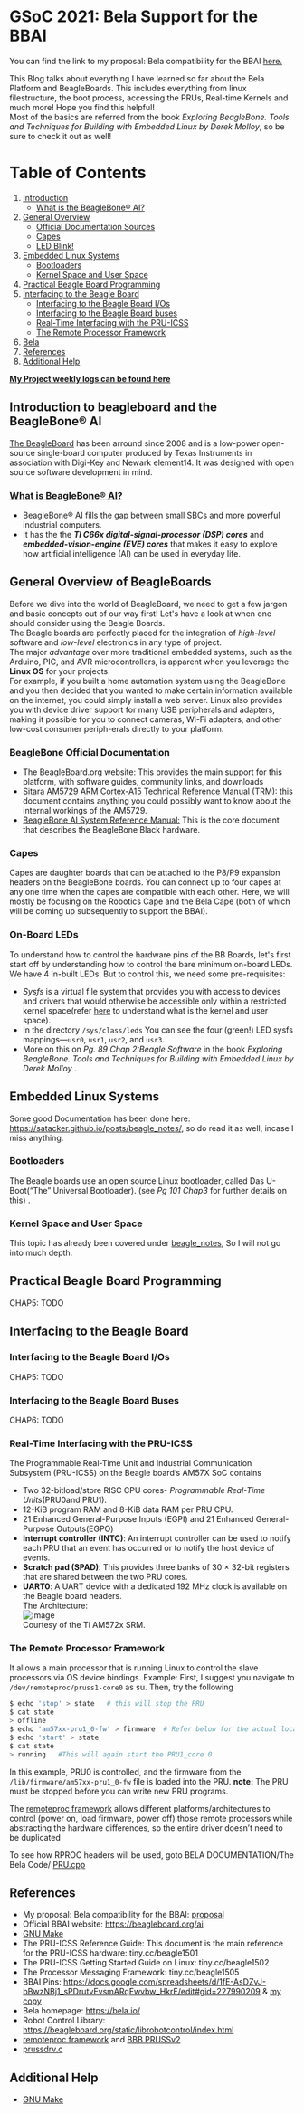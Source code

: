 # GSoC 2021: Bela Support for the BBAI
You can find the link to my proposal: Bela compatibility for the BBAI [here.](https://elinux.org/BeagleBoard/GSoC/2021_Proposal/bela_on_bbai)

This Blog talks about everything I have learned so far about the Bela Platform and BeagleBoards. This includes everything from linux filestructure, the boot process, accessing the PRUs, Real-time Kernels and much more! Hope you find this helpful!  
Most of the basics are referred from the book _Exploring BeagleBone. Tools and Techniques for Building with Embedded Linux by Derek Molloy_, so be sure to check it out as well!

# Table of Contents
1. [Introduction](#Introduction)
    - [What is the BeagleBone® AI?](#bbai-intro)
2. [General Overview](General.md)
    - [Official Documentation Sources](#official-docs)
    - [Capes](#ca)
    - [LED Blink!](#onboardLEDS)
3. [Embedded Linux Systems](#Embedded-Linux-Systems)
    - [Bootloaders](#bootloaders)
    - [Kernel Space and User Space](#kernel-and-user-space)
4. [Practical Beagle Board Programming](#Board-Programming)
5. [Interfacing to the Beagle Board](#Interfacing)
    - [Interfacing to the Beagle Board I/Os](#ios)
    - [Interfacing to the Beagle Board buses](#buses)
    - [Real-Time Interfacing with the PRU-ICSS](#PRU)
    - [The Remote Processor Framework](#remoteproc)
6. [Bela](Bela/README.md)
7. [References](#ref)
8. [Additional Help](#help)

**[My Project weekly logs can be found here](https://dhruvag2000.github.io/Blog-GSoC21/logs)**

## Introduction to beagleboard and the BeagleBone® AI <a name="Introduction"></a>
[The BeagleBoard](General.md) has been arround since 2008 and is a low-power open-source single-board computer produced by Texas Instruments in association with Digi-Key and Newark element14. It was designed with open source software development in mind.

### [What is **BeagleBone® AI**?](https://beagleboard.org/ai) <a name="bbai-intro"></a>
- BeagleBone® AI fills the gap between small SBCs and more powerful industrial computers.
- It has the the ***TI C66x digital-signal-processor (DSP) cores*** and ***embedded-vision-engine (EVE) cores*** that makes it easy to explore how artificial intelligence (AI) can be used in everyday life.

## General Overview of BeagleBoards <a name="Overview"></a>
Before we dive into the world of BeagleBoard, we need to get a few jargon and basic concepts out of our way first!
Let's have a look at when one should consider using the Beagle Boards. \
The Beagle boards are perfectly placed for the integration of _high-level_ software and _low-level_ electronics in any type of project.\
The major _advantage_ over more traditional embedded systems, such as the Arduino, PIC, and AVR microcontrollers, is apparent when you leverage the **Linux OS** for your projects.\
For example, if you built a home automation system using the BeagleBone and you then decided that you wanted to make certain information available on the internet, you could simply install a web server. Linux also provides you with device driver support for many USB peripherals and adapters, making it possible for you to connect cameras, Wi-Fi adapters, and other low-cost consumer periph-erals directly to your platform.

### BeagleBone Official Documentation <a name="official-docs"></a>
- The BeagleBoard.org website: This provides the main support for this platform, with software guides, community links, and downloads
- [Sitara AM5729 ARM Cortex-A15 Technical Reference Manual (TRM):](https://www.ti.com/lit/pdf/spruhz6) this document contains anything you could possibly want to know about the internal workings of the AM5729.
- [BeagleBone AI System Reference Manual:](https://github.com/beagleboard/beaglebone-ai/wiki/System-Reference-Manual) This is the core document that describes the BeagleBone Black hardware.

### Capes <a name="capes"></a>
Capes are daughter boards that can be attached to the P8/P9 expansion headers on the BeagleBone boards. You can connect up to four capes at any one time when the capes are compatible with each other. Here, we will mostly be focusing on the Robotics Cape and the Bela Cape (both of which will be coming up subsequently to support the BBAI).

### On-Board LEDs <a name="onboardLEDS"></a>
To understand how to control the hardware pins of the BB Boards, let's first start off by understanding how to control the bare minimum on-board LEDs. We have 4 in-built LEDs. But to control this, we need some pre-requisites:
* _Sysfs_ is a virtual file system that provides you with access to devices and drivers that would otherwise be accessible only within a restricted kernel space(refer [here](https://satacker.github.io/posts/beagle_notes/#kernel-space-and-user-space) to understand what is the kernel and user space).
* In the directory ``/sys/class/leds`` You can see the four (green!) LED sysfs mappings—`usr0`, `usr1`, `usr2`, and `usr3`.
* More on this on _Pg. 89 Chap 2:Beagle Software_ in the book _Exploring BeagleBone. Tools and Techniques for Building with Embedded Linux by Derek Molloy_ .  

## Embedded Linux Systems <a name="Embedded-Linux-Systems"></a>
Some good Documentation has been done here: https://satacker.github.io/posts/beagle_notes/, so do read it as well, incase I miss anything.

### Bootloaders <a name="bootloaders"></a>
The Beagle boards use an open source Linux bootloader, called Das U-Boot(“The” Universal Bootloader). (see _Pg 101 Chap3_ for further details on this) .

### Kernel Space and User Space <a name="kernel-and-user-space"></a>
This topic has already been covered under [beagle_notes](https://satacker.github.io/posts/beagle_notes/), So I will not go into much depth.

## Practical Beagle Board Programming <a name="Board-Programming"></a>
CHAP5: TODO

## Interfacing to the Beagle Board <a name="Interfacing"></a>
### Interfacing to the Beagle Board I/Os <a name="ios"></a>
CHAP5: TODO
### Interfacing to the Beagle Board Buses <a name="buses"></a>
CHAP6: TODO

### Real-Time Interfacing with the PRU-ICSS <a name="PRU"></a>

The Programmable Real-Time Unit and Industrial Communication Subsystem (PRU-ICSS) on the Beagle board’s AM57X SoC contains
- Two 32-bitload/store RISC CPU cores- _Programmable Real-Time Units_(PRU0and PRU1).
- 12-KiB program RAM and 8-KiB data RAM per PRU CPU.
- 21 Enhanced General-Purpose Inputs (EGPI) and 21 Enhanced General-Purpose Outputs(EGPO)
- **Interrupt controller (INTC)**: An interrupt controller can be used to notify each PRU that an event has occurred or to notify the host device of events.
- **Scratch pad (SPAD)**: This provides three banks of 30 × 32-bit registers that are shared between the two PRU cores.
- **UART0**: A UART device with a dedicated 192 MHz clock is available on the Beagle board headers.    
The Architecture: \
![image](https://user-images.githubusercontent.com/41233856/116785977-0b96c000-aaba-11eb-8bc7-692d863cfe4e.png) \
Courtesy of the Ti AM572x SRM.

### The Remote Processor Framework <a name="remoteproc"></a>
It allows a main processor that is running Linux to control the slave processors via OS device bindings.
Example:
First, I suggest you navigate to `/dev/remoteproc/pruss1-core0` as su. Then, try the following <br>
```sh
$ echo 'stop' > state   # this will stop the PRU
$ cat state
> offline
$ echo 'am57xx-pru1_0-fw' > firmware  # Refer below for the actual location
$ echo 'start' > state
$ cat state
> running   #This will again start the PRU1_core 0
```
In this example, PRU0 is controlled, and the firmware from the ``/lib/firmware/am57xx-pru1_0-fw`` file is loaded into the PRU.
**note:** The PRU must be stopped before you can write new PRU programs.

The [remoteproc framework](https://www.kernel.org/doc/html/latest/staging/remoteproc.html) allows different platforms/architectures to control (power on, load firmware, power off) those remote processors while abstracting the hardware differences, so the entire driver doesn’t need to be duplicated

To see how RPROC headers will be used, goto BELA DOCUMENTATION/The Bela Code/ [PRU.cpp](https://dhruvag2000.github.io/Blog-GSoC21/Bela/syntax-notes.html)

## References <a name="ref"></a>
- My proposal: Bela compatibility for the BBAI: [proposal](https://elinux.org/BeagleBoard/GSoC/2021_Proposal/bela_on_bbai)
- Official BBAI website: https://beagleboard.org/ai
- [GNU Make](gnu-make-tutorial.md)
- The PRU-ICSS Reference Guide: This document is the main reference for the PRU-ICSS hardware: tiny.cc/beagle1501
- The PRU-ICSS Getting Started Guide on Linux: tiny.cc/beagle1502
- The Processor Messaging Framework: tiny.cc/beagle1505
- BBAI Pins: https://docs.google.com/spreadsheets/d/1fE-AsDZvJ-bBwzNBj1_sPDrutvEvsmARqFwvbw_HkrE/edit#gid=227990209 & [my copy](https://docs.google.com/spreadsheets/d/1h-oUVhZXogOkKJkq73dM1JPOzcslBfcdpxTx4fZ-Cg0/edit?usp=sharing)
- Bela homepage: https://bela.io/
- Robot Control Library: https://beagleboard.org/static/librobotcontrol/index.html  
- [remoteproc framework](https://www.kernel.org/doc/html/latest/staging/remoteproc.html) and [BBB PRUSSv2](https://elinux.org/Ti_AM33XX_PRUSSv2)
- [prussdrv.c](https://github.com/beagleboard/am335x_pru_package/blob/master/pru_sw/app_loader/interface/prussdrv.c)

## Additional Help <a name="help"></a>
* [GNU Make](gnu-make-tutorial.md)
